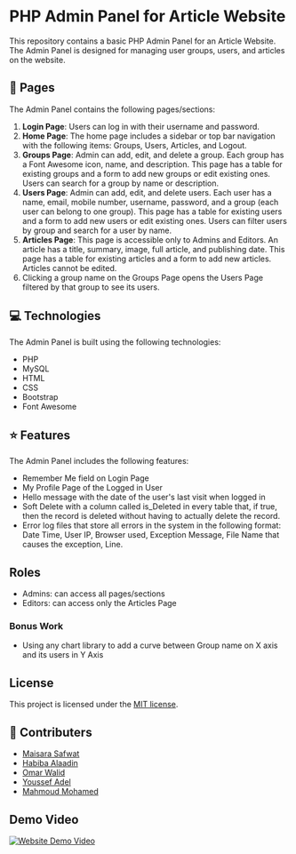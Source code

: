 # PHP Admin Panel for Article Website

This repository contains a basic PHP Admin Panel for an Article Website. The Admin Panel is designed for managing user groups, users, and articles on the website.

## 📃 Pages

The Admin Panel contains the following pages/sections:

1. **Login Page**: Users can log in with their username and password.
2. **Home Page**: The home page includes a sidebar or top bar navigation with the following items: Groups, Users, Articles, and Logout.
3. **Groups Page**: Admin can add, edit, and delete a group. Each group has a Font Awesome icon, name, and description. This page has a table for existing groups and a form to add new groups or edit existing ones. Users can search for a group by name or description.
4. **Users Page**: Admin can add, edit, and delete users. Each user has a name, email, mobile number, username, password, and a group (each user can belong to one group). This page has a table for existing users and a form to add new users or edit existing ones. Users can filter users by group and search for a user by name.
5. **Articles Page**: This page is accessible only to Admins and Editors. An article has a title, summary, image, full article, and publishing date. This page has a table for existing articles and a form to add new articles. Articles cannot be edited.
6. Clicking a group name on the Groups Page opens the Users Page filtered by that group to see its users.

## 💻 Technologies

The Admin Panel is built using the following technologies:

- PHP
- MySQL
- HTML
- CSS
- Bootstrap
- Font Awesome

## ⭐ Features

The Admin Panel includes the following features:

- Remember Me field on Login Page
- My Profile Page of the Logged in User
- Hello message with the date of the user's last visit when logged in
- Soft Delete with a column called is_Deleted in every table that, if true, then the record is deleted without having to actually delete the record.
- Error log files that store all errors in the system in the following format: Date Time, User IP, Browser used, Exception Message, File Name that causes the exception, Line.

## Roles

- Admins: can access all pages/sections
- Editors: can access only the Articles Page

### Bonus Work

- Using any chart library to add a curve between Group name on X axis and its users in Y Axis

## License

This project is licensed under the [MIT license](https://github.com/example/repo/blob/main/LICENSE).

## 📝 Contributers

- [Maisara Safwat](https://github.com/MaysaraSafwat)
- [Habiba Alaadin](https://github.com/habiba1999)
- [Omar Walid](https://github.com/omar456-asc)
- [Youssef Adel](https://github.com/YousefAdel2020)
- [Mahmoud Mohamed](https://github.com/Mahmoud1499)

## <div id="demo">Demo Video</div>

[![Website Demo Video](https://img.youtube.com/vi/66K75pk-yv0/0.jpg)](https://www.youtube.com/watch?v=66K75pk-yv0)
